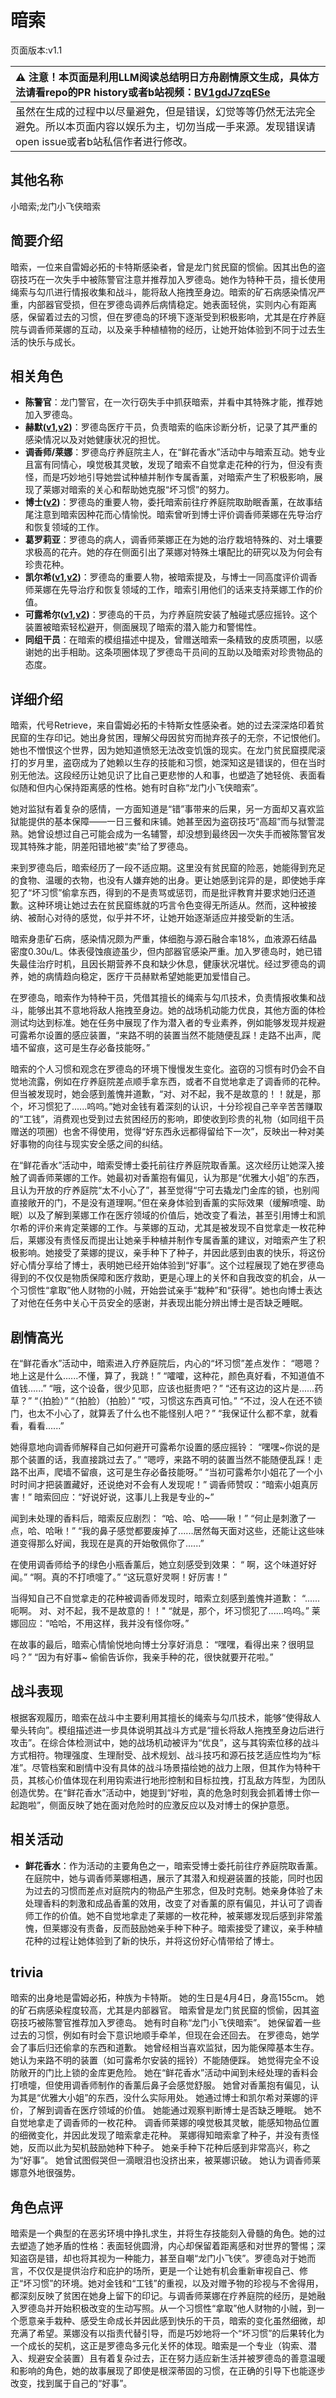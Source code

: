 # 暗索
页面版本:v1.1
 

| :warning: 注意！本页面是利用LLM阅读总结明日方舟剧情原文生成，具体方法请看repo的PR history或者b站视频：[BV1gdJ7zqESe](https://www.bilibili.com/video/BV1gdJ7zqESe/)         |
|:----------------------------|
| 虽然在生成的过程中以尽量避免，但是错误，幻觉等等仍然无法完全避免。所以本页面内容以娱乐为主，切勿当成一手来源。发现错误请open issue或者b站私信作者进行修改。|



## 其他名称
小暗索;龙门小飞侠暗索
## 简要介绍
暗索，一位来自雷姆必拓的卡特斯感染者，曾是龙门贫民窟的惯偷。因其出色的盗窃技巧在一次失手中被陈警官注意并推荐加入罗德岛。她作为特种干员，擅长使用绳索与勾爪进行情报收集和战斗，能将敌人拖拽至身边。暗索的矿石病感染情况严重，内部器官受损，但在罗德岛调养后病情稳定。她表面轻佻，实则内心有距离感，保留着过去的习惯，但在罗德岛的环境下逐渐受到积极影响，尤其是在疗养庭院与调香师莱娜的互动，以及亲手种植植物的经历，让她开始体验到不同于过去生活的快乐与成长。
## 相关角色
-   **陈警官**：龙门警官，在一次行窃失手中抓获暗索，并看中其特殊才能，推荐她加入罗德岛。
-   **赫默([v1](char_108_silent.md),[v2](../char_v3/char_108_silent.md))**：罗德岛医疗干员，负责暗索的临床诊断分析，记录了其严重的感染情况以及对她健康状况的担忧。
-   **调香师/莱娜**：罗德岛疗养庭院主人，在“鲜花香水”活动中与暗索互动。她专业且富有同情心，嗅觉极其灵敏，发现了暗索不自觉拿走花种的行为，但没有责怪，而是巧妙地引导她尝试种植并制作专属香薰，对暗索产生了积极影响，展现了莱娜对暗索的关心和帮助她克服“坏习惯”的努力。
-   **博士([v2](../char_v3/extended_char_bo_shi.md))**：罗德岛的重要人物，委托暗索前往疗养庭院取助眠香薰，在故事结尾注意到暗索因种花而心情愉悦。暗索曾听到博士评价调香师莱娜在先导治疗和恢复领域的工作。
-   **葛罗莉亚**：罗德岛的病人，调香师莱娜正在为她的治疗栽培特殊的、对土壤要求极高的花卉。她的存在侧面引出了莱娜对特殊土壤配比的研究以及为何会有珍贵花种。
-   **凯尔希([v1](char_003_kalts.md),[v2](../char_v3/char_003_kalts.md))**：罗德岛的重要人物，被暗索提及，与博士一同高度评价调香师莱娜在先导治疗和恢复领域的工作，暗索引用他们的话来支持莱娜工作的价值。
-   **可露希尔([v1](extended_char_ke_lu_xi_er.md),[v2](../char_v3/extended_char_ke_lu_xi_er.md))**：罗德岛的干员，为疗养庭院安装了触碰式感应摇铃。这个装置被暗索轻松避开，侧面展现了暗索的潜入能力和警惕性。
-   **同组干员**：在暗索的模组描述中提及，曾赠送暗索一条精致的皮质项圈，以感谢她的出手相助。这条项圈体现了罗德岛干员间的互助以及暗索对珍贵物品的态度。
## 详细介绍
暗索，代号Retrieve，来自雷姆必拓的卡特斯女性感染者。她的过去深深烙印着贫民窟的生存印记。她出身贫困，理解父母因贫穷而抛弃孩子的无奈，不记恨他们。她也不憎恨这个世界，因为她知道愤怒无法改变饥饿的现实。在龙门贫民窟摸爬滚打的岁月里，盗窃成为了她赖以生存的技能和习惯，她深知这是错误的，但在当时别无他法。这段经历让她见识了比自己更悲惨的人和事，也塑造了她轻佻、表面看似随和但内心保持距离感的性格。她有时自称“龙门小飞侠暗索”。

她对监狱有着复杂的感情，一方面知道是“错”事带来的后果，另一方面却又喜欢监狱能提供的基本保障——一日三餐和床铺。她甚至因为盗窃技巧“高超”而与狱警混熟。她曾设想过自己可能会成为一名辅警，却没想到最终因一次失手而被陈警官发现其特殊才能，阴差阳错地被“卖”给了罗德岛。

来到罗德岛后，暗索经历了一段不适应期。这里没有贫民窟的险恶，她能得到充足的食物、温暖的衣物，也没有人嫌弃她的出身。更让她感到诧异的是，即使她手痒犯了“坏习惯”偷拿东西，得到的不是责骂或惩罚，而是批评教育并要求她归还道歉。这种环境让她过去在贫民窟练就的巧言令色变得无所适从。然而，这种被接纳、被耐心对待的感觉，似乎并不坏，让她开始逐渐适应并接受新的生活。

暗索身患矿石病，感染情况颇为严重，体细胞与源石融合率18%，血液源石结晶密度0.30u/L。体表侵蚀痕迹虽少，但内部器官感染严重。加入罗德岛时，她已错失最佳治疗时机，且因长期营养不良和缺少休息，健康状况堪忧。经过罗德岛的调养，她的病情趋向稳定，医疗干员赫默希望她能更加爱惜自己。

在罗德岛，暗索作为特种干员，凭借其擅长的绳索与勾爪技术，负责情报收集和战斗，能够出其不意地将敌人拖拽至身边。她的战场机动能力优良，其他方面的体检测试均达到标准。她在任务中展现了作为潜入者的专业素养，例如能够发现并规避可露希尔设置的感应装置，“来路不明的装置当然不能随便乱踩！走路不出声，爬墙不留痕，这可是生存必备技能呀。”

暗索的个人习惯和观念在罗德岛的环境下慢慢发生变化。盗窃的习惯有时仍会不自觉地流露，例如在疗养庭院差点顺手拿东西，或者不自觉地拿走了调香师的花种。但当被发现时，她会感到羞愧并道歉，“对、对不起，我不是故意的！！就是，那个，坏习惯犯了......呜呜。”她对金钱有着深刻的认识，十分珍视自己辛辛苦苦赚取的“工钱”，消费观也受到过去贫困经历的影响，即使收到珍贵的礼物（如同组干员赠送的项圈）也舍不得使用，觉得“好东西永远都得留给下一次”，反映出一种对美好事物的向往与现实安全感之间的纠结。

在“鲜花香水”活动中，暗索受博士委托前往疗养庭院取香薰。这次经历让她深入接触了调香师莱娜的工作。她最初对香薰抱有偏见，认为那是“优雅大小姐”的东西，且认为开放的疗养庭院“太不小心了”，甚至觉得“宁可去撬龙门金库的锁，也别闯直接敞开的门，不是没有道理啊。”但在亲身体验到香薰的实际效果（缓解喷嚏、助眠）以及了解到莱娜工作在医疗领域的价值后，她改变了看法，甚至引用博士和凯尔希的评价来肯定莱娜的工作。与莱娜的互动，尤其是被发现不自觉拿走一枚花种后，莱娜没有责怪反而提出让她亲手种植并制作专属香薰的建议，对暗索产生了积极影响。她接受了莱娜的提议，亲手种下了种子，并因此感到由衷的快乐，将这份好心情分享给了博士，表明她已经开始体验到“好事”。这个过程展现了她在罗德岛得到的不仅仅是物质保障和医疗救助，更是心理上的关怀和自我改变的机会，从一个习惯性“拿取”他人财物的小贼，开始尝试亲手“栽种”和“获得”。她也向博士表达了对他在任务中关心干员安全的感谢，并表现出能分辨出博士是否缺乏睡眠。
## 剧情高光
在“鲜花香水”活动中，暗索进入疗养庭院后，内心的“坏习惯”差点发作：
“嗯嗯？地上这是什么......不懂，算了，我跳！”
“嚯嚯，这种花，颜色真好看，不知道值不值钱......”
“哦，这个设备，很少见耶，应该也挺贵吧？”
“还有这边的这片是......药草？”
“（拍脸）”
“（拍脸）（拍脸）”
“哎，习惯这东西真可怕。”
“不过，没人在还不锁门，也太不小心了，就算丢了什么也不能怪别人吧？”
“我保证什么都不拿，就看看，看看......”

她得意地向调香师解释自己如何避开可露希尔设置的感应摇铃：
“嘿嘿~你说的是那个装置的话，我直接跳过去了。”
“嗯哼，来路不明的装置当然不能随便乱踩！走路不出声，爬墙不留痕，这可是生存必备技能呀。”
“当初可露希尔小姐花了一个小时时间才把装置藏好，还说绝对不会有人发现呢！”
调香师赞叹：“暗索小姐真厉害！”
暗索回应：“好说好说，这事儿上我是专业的~”

闻到未处理的香料后，暗索反应剧烈：
“哈、哈、哈——啾！”
“何止是刺激了一点，哈、哈啾！”
“我的鼻子感觉都要废掉了......居然每天面对这些，还能让这些味道变得那么好闻，我现在是真的开始敬佩你了......”

在使用调香师给予的绿色小瓶香薰后，她立刻感受到效果：
“ 啊，这个味道好好闻。”
“啊。真的不打喷嚏了。”
“这玩意好灵啊！好厉害！”

当得知自己不自觉拿走的花种被调香师发现时，暗索立刻感到羞愧并道歉：
“......呃啊。 对、对不起，我不是故意的！！"
“就是，那个，坏习惯犯了......呜呜。”
莱娜回应：“哈哈，不用这样，我并没有怪你呀。”

在故事的最后，暗索心情愉悦地向博士分享好消息：
“嘿嘿，看得出来？很明显吗？”
“因为有好事~ 偷偷告诉你，我亲手种的花，很快就要开花啦。”
## 战斗表现
根据客观履历，暗索在战斗中主要利用其擅长的绳索与勾爪技术，能够“使得敌人晕头转向”。模组描述进一步具体说明其战斗方式是“擅长将敌人拖拽至身边后进行攻击”。在综合体检测试中，她的战场机动被评为“优良”，这与其钩索位移的战斗方式相符。物理强度、生理耐受、战术规划、战斗技巧和源石技艺适应性均为“标准”。尽管档案和剧情中没有具体的战斗场景描绘她的战力上限，但其作为特种干员，其核心价值体现在利用钩索进行地形控制和目标拉拽，打乱敌方阵型，为团队创造优势。在“鲜花香水”活动中，她提到“好啦，真的危急时刻我会抓着博士你一起跑啦”，侧面反映了她在面对危险时的应激反应以及对博士的保护意愿。
## 相关活动
-   **鲜花香水**：作为活动的主要角色之一，暗索受博士委托前往疗养庭院取香薰。在庭院中，她与调香师莱娜相遇，展示了其潜入和规避装置的技能，同时也因为过去的习惯而差点对庭院内的物品产生邪念，但及时克制。她亲身体验了未处理香料的刺激和成品香薰的效用，改变了对香薰的原有偏见，并认可了调香师工作的价值。她不自觉地拿走了莱娜的一枚花种，被莱娜发现后感到非常羞愧，但莱娜没有责备，反而鼓励她亲手种下种子。暗索接受了建议，亲手种植花种的过程让她体验到了新的快乐，并将这份好心情带给了博士。
## trivia
暗索的出身地是雷姆必拓，种族为卡特斯。
她的生日是4月4日，身高155cm。
她的矿石病感染程度较高，尤其是内部器官。
暗索曾是龙门贫民窟的惯偷，因其盗窃技巧被陈警官推荐加入罗德岛。
她有时自称“龙门小飞侠暗索”。
她保留着一些过去的习惯，例如有时会下意识地顺手牵羊，但现在会还回去。
在罗德岛，她学会了事后归还偷拿的东西和道歉。
她曾经相当喜欢监狱，因为能保障基本生存。
她认为来路不明的装置（如可露希尔安装的摇铃）不能随便踩。
她觉得完全不设防敞开的门比上锁的金库更危险。
她在“鲜花香水”活动中闻到未经处理的香料会打喷嚏，但使用调香师制作的香薰后鼻子会感觉舒服。
她曾对香薰抱有偏见，认为其是“优雅大小姐”的东西，没什么实际用处。
她通过博士和凯尔希对莱娜的评价，了解到调香在医疗领域的价值。
她能通过观察判断博士是否缺乏睡眠。
她不自觉地拿走了调香师的一枚花种。
调香师莱娜的嗅觉极其灵敏，能感知物品位置的细微变化，并因此发现了暗索拿走花种。
莱娜得知暗索拿了种子，并没有责怪她，反而以此为契机鼓励她种下种子。
她亲手种下花种后感到非常高兴，称之为“好事”。
她曾试图假哭但一滴眼泪也没挤出来，被莱娜识破。
她认为调香师莱娜意外地很强势。
## 角色点评
暗索是一个典型的在恶劣环境中挣扎求生，并将生存技能刻入骨髓的角色。她的过去塑造了她矛盾的性格：表面轻佻圆滑，内心却保留着距离感和对世界的警惕；深知盗窃是错，却也将其视为一种能力，甚至自嘲“龙门小飞侠”。罗德岛对于她而言，不仅仅是提供治疗和庇护的场所，更是一个让她有机会重新审视自己、修正“坏习惯”的环境。她对金钱和“工钱”的重视，以及对赠予物的珍视与不舍得用，都深刻反映了贫困在她身上留下的印记。与调香师莱娜在疗养庭院的经历，是她融入罗德岛并开始积极改变的生动写照。从一个习惯性“拿取”他人财物的小贼，到一个愿意亲手栽种、感受生命成长并因此感到快乐的干员，暗索的变化虽然细微，却充满了希望。莱娜没有以指责代替引导，而是巧妙地将一个“坏习惯”的后果转化为一个成长的契机，这正是罗德岛多元化关怀的体现。暗索是一个专业（钩索、潜入、规避安全装置）且有着复杂过去，正在努力适应新生活并被罗德岛的善意温暖和影响的角色，她的故事展现了即使是根深蒂固的习惯，在正确的引导下也能逐步改变，找到属于自己的“好事”。